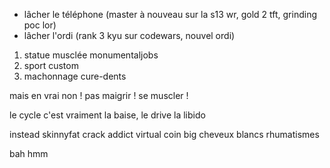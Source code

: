 

- lâcher le téléphone (master à nouveau sur la s13 wr, gold 2 tft, grinding poc lor)
- lâcher l'ordi (rank 3 kyu sur codewars, nouvel ordi)

1. statue musclée monumentaljobs
2. sport custom
3. machonnage cure-dents

mais en vrai non !
pas maigrir ! se muscler !

le cycle c'est vraiment la baise, le drive la libido

instead skinnyfat crack addict virtual coin big cheveux blancs rhumatismes

bah hmm

